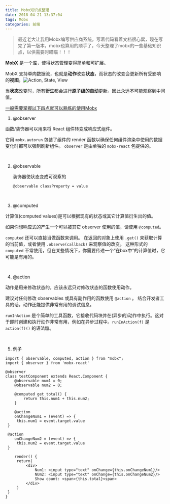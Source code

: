 ```yaml
---
title: Mobx知识点整理
date: 2018-04-21 13:37:04
tags: Mobx
categories: 前端
---
```


> 最近老大让我用Mobx编写供应商系统，写着代码看着文档很心累，现在写完了第一版本，mobx也算用的顺手了，今天整理了mobx的一些基础知识点，以供需要时瞄瞄！！！



**MobX** 是一个库，使得状态管理变得简单和可扩展。

MobX 支持单向数据流，也就是**动作**改变**状态**，而状态的改变会更新所有受影响的**视图**。![Action, State, View](http://cn.mobx.js.org/images/action-state-view.png)



当**状态**改变时，所有**衍生**都会进行**原子级的自动**更新。因此永远不可能观察到中间值。



<u>一般需要掌握以下四点就可以熟练的使用Mobx</u>

1.  @observer

   函数/装饰器可以用来将 React 组件转变成响应式组件。

   它用 `mobx.autorun` 包装了组件的 render 函数以确保任何组件渲染中使用的数据变化时都可以强制刷新组件。 `observer` 是由单独的 `mobx-react` 包提供的。

   ​

2. @observable 

   装饰器使状态变成可观察的

   `@observable classProperty = value`

   ​

3.   @computed

   计算值(computed values)是可以根据现有的状态或其它计算值衍生出的值。

   如果你想响应式的产生一个可以被其它 observer 使用的值，请使用 `@computed`。

   `computed` 还可以直接当做函数来调用。 在返回的对象上使用 `.get()` 来获取计算的当前值，或者使用 `.observe(callback)` 来观察值的改变。 这种形式的 `computed` 不常使用，但在某些情况下，你需要传递一个“在box中”的计算值时，它可能是有用的。

   ​

4.  @action

   动作是用来修改状态的，应该永远只对修改状态的函数使用动作。

   建议对任何修改 observables 或具有副作用的函数使用 `@action` 。 结合开发者工具的话，动作还能提供非常有用的调试信息。

   `runInAction` 是个简单的工具函数，它接收代码块并在(异步的)动作中执行。这对于即时创建和执行动作非常有用，例如在异步过程中。`runInAction(f)` 是 `action(f)()` 的语法糖。

   ​

5.  例子

   ```
   import { observable, computed, action } from "mobx";
   import { observer } from 'mobx-react'

   @observer
   class testComponent extends React.Component {
       @observable num1 = 0;
       @observable num2 = 0;

       @computed get total() {
           return this.num1 + this.num2;
       }
       
       @action
       onChangeNum1 = (event) => {
   		this.num1 = event.target.value
   	}
   	
   	@action
       onChangeNum2 = (event) => {
   		this.num2 = event.target.value
   	}
   	
       render() {
   		return(
   			<div>	
   				Num1: <input type="text" onChange={this.onChangeNum1}/>
   				NUm2: <input type="text" onChange={this.onChangeNum2}/>
   				Show count: <span>{this.total}<span>
   			</div>
   		)
   	}
   }
   ```